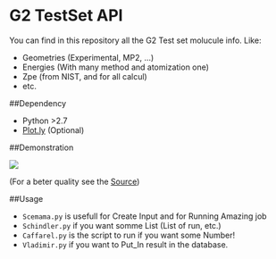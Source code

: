G2 TestSet API
=============================

You can find in this repository all the G2 Test set molucule info.
Like:
  * Geometries (Experimental, MP2, ...)
  * Energies (With many method and atomization one)
  * Zpe (from NIST, and for all calcul)
  * etc.

##Dependency
* Python >2.7
* [Plot.ly](https://plot.ly/python/) (Optional)



##Demonstration

![](http://giant.gfycat.com/CooperativeMistyFalcon.gif)

(For a beter quality see the [Source](https://asciinema.org/api/asciicasts/17458))

##Usage

* `Scemama.py` is usefull for Create Input and for Running Amazing job
* `Schindler.py` if you want somme List (List of run, etc.)
* `Caffarel.py` is the script to run if you want some Number!
* `Vladimir.py` if you want to Put_In result in the database.
